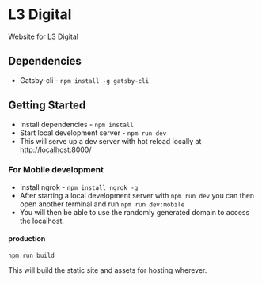 # L3 Digital

Website for L3 Digital

## Dependencies

- Gatsby-cli - `npm install -g gatsby-cli`

## Getting Started

- Install dependencies - `npm install`
- Start local development server - `npm run dev`
- This will serve up a dev server with hot reload locally at [http://localhost:8000/](http://localhost:8000/)

### For Mobile development

- Install ngrok - `npm install ngrok -g`
- After starting a local development server with `npm run dev` you can then open another terminal and run `npm run dev:mobile`
- You will then be able to use the randomly generated domain to access the localhost.

#### production

`npm run build`

This will build the static site and assets for hosting wherever.
